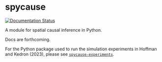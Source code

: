 # spycause

[![Documentation Status](https://readthedocs.org/projects/spycause/badge/?version=latest)](https://spycause.readthedocs.io/en/latest?badge=latest)

A module for spatial causal inference in Python.

Docs are forthcoming.

For the Python package used to run the simulation experiments in Hoffman and Kedron (2023), please see [`spycause-experiments`](https://github.com/tdhoffman/spycause-experiments).

